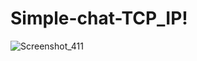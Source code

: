 # Simple-chat-TCP_IP!
![Screenshot_411](https://user-images.githubusercontent.com/92428590/188604637-caf117c7-0ebc-4b2f-9aed-7c4b141f0a5b.png)
